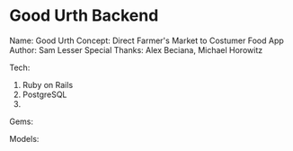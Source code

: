 # Good Urth Backend

Name: Good Urth
Concept: Direct Farmer's Market to Costumer Food App
Author: Sam Lesser
Special Thanks: Alex Beciana, Michael Horowitz

Tech:
1. Ruby on Rails
2. PostgreSQL 
3. 

Gems:

Models:



